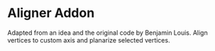 # Aligner Addon

Adapted from an idea and the original code by Benjamin Louis.
Align vertices to custom axis and planarize selected vertices.
